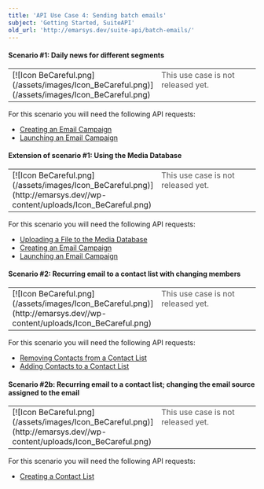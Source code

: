 ```yaml
---
title: 'API Use Case 4: Sending batch emails'
subject: 'Getting Started, SuiteAPI'
old_url: 'http://emarsys.dev/suite-api/batch-emails/'
---
```


#### Scenario #1: Daily news for different segments

<table cellpadding="1" class="wikitable" style="width: 100%; border: 0px;"><tbody><tr><td scope="col" style="text-align: left; border: 0px solid #999; vertical-align: top;" width="60px">[![Icon BeCareful.png](/assets/images/Icon_BeCareful.png)](/assets/images/Icon_BeCareful.png)</td> <td scope="col" style="border: 0px solid #999; vertical-align: top; color: #555555;">This use case is not released yet.</td></tr></tbody></table> For this scenario you will need the following API requests:

- [Creating an Email Campaign](http://dev.emarsys.com/suite/emails/email_create.html)
- [Launching an Email Campaign](http://dev.emarsys.com/suite/emails/launch.html)

#### Extension of scenario #1: Using the Media Database

<table cellpadding="1" class="wikitable" style="width: 100%; border: 0px;"><tbody><tr><td scope="col" style="text-align: left; border: 0px solid #999; vertical-align: top;" width="60px">[![Icon BeCareful.png](/assets/images/Icon_BeCareful.png)](http://emarsys.dev//wp-content/uploads/Icon_BeCareful.png)</td> <td scope="col" style="border: 0px solid #999; vertical-align: top; color: #555555;">This use case is not released yet.</td></tr></tbody></table> For this scenario you will need the following API requests:

- [Uploading a File to the Media Database](http://dev.emarsys.com/suite/emails/media_file_upload.html)
- [Creating an Email Campaign](http://dev.emarsys.com/suite/emails/email_create.html)
- [Launching an Email Campaign](http://dev.emarsys.com/suite/emails/launch.html)

#### Scenario #2: Recurring email to a contact list with changing members

<table cellpadding="1" class="wikitable" style="width: 100%; border: 0px;"><tbody><tr><td scope="col" style="text-align: left; border: 0px solid #999; vertical-align: top;" width="60px">[![Icon BeCareful.png](/assets/images/Icon_BeCareful.png)](http://emarsys.dev//wp-content/uploads/Icon_BeCareful.png)</td> <td scope="col" style="border: 0px solid #999; vertical-align: top; color: #555555;">This use case is not released yet.</td></tr></tbody></table> For this scenario you will need the following API requests:

- [Removing Contacts from a Contact List](http://dev.emarsys.com/suite/contacts/contact_list_remove_contacts.html)
- [Adding Contacts to a Contact List](http://dev.emarsys.com/suite/contacts/contact_list_add_contacts.html)

#### Scenario #2b: Recurring email to a contact list; changing the email source assigned to the email

<table cellpadding="1" class="wikitable" style="width: 100%; border: 0px;"><tbody><tr><td scope="col" style="text-align: left; border: 0px solid #999; vertical-align: top;" width="60px">[![Icon BeCareful.png](/assets/images/Icon_BeCareful.png)](http://emarsys.dev//wp-content/uploads/Icon_BeCareful.png)</td> <td scope="col" style="border: 0px solid #999; vertical-align: top; color: #555555;">This use case is not released yet.</td></tr></tbody></table> For this scenario you will need the following API requests:

- [Creating a Contact List](http://dev.emarsys.com/suite/contacts/contact_list_create.html)